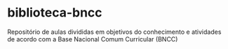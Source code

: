 # biblioteca-bncc
Repositório de aulas divididas em objetivos do conhecimento e atividades de acordo com a Base Nacional Comum Curricular (BNCC)
